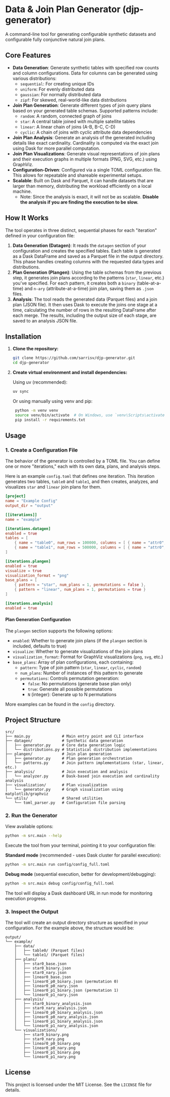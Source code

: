 # Data & Join Plan Generator (djp-generator)

A command-line tool for generating configurable synthetic datasets and configurable fully conjunctive natural join plans.

## Core Features

- **Data Generation**: Generate synthetic tables with specified row counts and column configurations. Data for columns can be generated using various distributions:
  - `sequential`: For creating unique IDs
  - `uniform`: For evenly distributed data
  - `gaussian`: For normally distributed data
  - `zipf`: For skewed, real-world-like data distributions
- **Join Plan Generation**: Generate different types of join query plans based on your generated table schemas. Supported patterns include:
  - `random`: A random, connected graph of joins
  - `star`: A central table joined with multiple satellite tables
  - `linear`: A linear chain of joins (A-B, B-C, C-D)
  - `cyclic`: A chain of joins with cyclic attribute data dependencies
- **Join Plan Analysis**: Generate an analysis of the generated including details like exact cardinality. Cardinality is computed via the exact join using Dask for more parallel computation.
- **Join Plan Visualizations**: Generate visual representations of join plans and their execution graphs in multiple formats (PNG, SVG, etc.) using GraphViz.
- **Configuration-Driven**: Configured via a single TOML configuration file. This allows for repeatable and shareable experimental setups.
- **Scalable**: Built on Dask and Parquet, it can handle datasets that are larger than memory, distributing the workload efficiently on a local machine.
  - Note: Since the analysis is exact, it will not be as scalable. **Disable the analysis if you are finding the execution to be slow.**

## How It Works

The tool operates in three distinct, sequential phases for each "iteration" defined in your configuration file:

1. **Data Generation (Datagen)**: It reads the `datagen` section of your configuration and creates the specified tables. Each table is generated as a Dask DataFrame and saved as a Parquet file in the output directory. This phase handles creating columns with the requested data types and distributions.
2. **Plan Generation (Plangen)**: Using the table schemas from the previous step, it generates join plans according to the patterns (`star`, `linear`, etc.) you've specified. For each pattern, it creates both a `binary` (table-at-a-time) and `n-ary` (attribute-at-a-time) join plan, saving them as `.json` files.
3. **Analysis**: The tool reads the generated data (Parquet files) and a join plan (JSON file). It then uses Dask to execute the joins one stage at a time, calculating the number of rows in the resulting DataFrame after each merge. The results, including the output size of each stage, are saved to an analysis JSON file.

## Installation

1. **Clone the repository:**

   ```bash
   git clone https://github.com/sarrisv/djp-generator.git
   cd djp-generator
   ```

2. **Create virtual environment and install dependencies:**

   Using uv (recommended):

   ```bash
   uv sync
   ```

   Or using manually using venv and pip:

   ```bash
    python -m venv venv
    source venv/bin/activate  # On Windows, use `venv\Scripts\activate`
    pip install -r requirements.txt
   ```

## Usage

### 1. Create a Configuration File

The behavior of the generator is controlled by a TOML file. You can define one or more "iterations," each with its own data, plans, and analysis steps.

Here is an example `config.toml` that defines one iteration. This iteration generates two tables, `table0` and `table1`, and then creates, analyzes, and visualizes `star` and `linear` join plans for them.

```toml
[project]
name = "Example Config"
output_dir = "output"

[[iterations]]
name = "example"

[iterations.datagen]
enabled = true
tables = [
    { name = "table0", num_rows = 100000, columns = [ { name = "attr0", dtype = "int64", distribution = { type = "sequential", start = 1 } }, { name = "attr1", dtype = "int32", distribution = { type = "gaussian", mean = 40, std = 10 } }, { name = "attr2", dtype = "int32", distribution = { type = "zipf", skew = 1.2 }, low = 10000, high = 99999 } ] },
    { name = "table1", num_rows = 500000, columns = [ { name = "attr0", dtype = "int64", distribution = { type = "sequential", start = 1 } }, { name = "attr1", dtype = "int64", distribution = { type = "uniform" }, low = 1, high = 100000 }, { name = "attr2", dtype = "float64", distribution = { type = "uniform" }, low = 5.0, high = 500.0 } ] }
]

[iterations.plangen]
enabled = true
visualize = true
visualization_format = "png"
base_plans = [
    { pattern = "star", num_plans = 1, permutations = false },
    { pattern = "linear", num_plans = 1, permutations = true }
]

[iterations.analysis]
enabled = true
```

#### Plan Generation Configuration

The `plangen` section supports the following options:

- `enabled`: Whether to generate join plans (if the `plangen` section is included, defaults to true)
- `visualize`: Whether to generate visualizations of the join plans
- `visualization_format`: Format for GraphViz visualizations (`png`, `svg`, etc.)
- `base_plans`: Array of plan configurations, each containing:
  - `pattern`: Type of join pattern (`star`, `linear`, `cyclic`, `random`)
  - `num_plans`: Number of instances of this pattern to generate
  - `permutations`: Controls permutation generation:
    - `false`: No permutations (generate base plan only)
    - `true`: Generate all possible permutations
    - `N` (integer): Generate up to N permutations

More examples can be found in the `config` directory.

## Project Structure

```
src/
├── main.py              # Main entry point and CLI interface
├── datagen/             # Synthetic data generation
│   ├── generator.py     # Core data generation logic
│   └── distributions.py # Statistical distribution implementations
├── plangen/             # Join plan generation
│   ├── generator.py     # Plan generation orchestration
│   └── patterns.py      # Join pattern implementations (star, linear, etc.)
├── analysis/            # Join execution and analysis
│   └── analyzer.py      # Dask-based join execution and cardinality analysis
├── visualization/       # Plan visualization
│   └── generator.py     # Graph visualization using matplotlib/graphviz
└── utils/               # Shared utilities
    └── toml_parser.py   # Configuration file parsing
```

### 2. Run the Generator

View available options:

```bash
python -m src.main --help
```

Execute the tool from your terminal, pointing it to your configuration file:

**Standard mode** (recommended - uses Dask cluster for parallel execution):

```bash
python -m src.main run config/config_full.toml
```

**Debug mode** (sequential execution, better for development/debugging):

```bash
python -m src.main debug config/config_full.toml
```

The tool will display a Dask dashboard URL in run mode for monitoring execution progress.

### 3. Inspect the Output

The tool will create an output directory structure as specified in your configuration. For the example above, the structure would be:

```
output/
└── example/
    ├── data/
    │   ├── table0/ (Parquet files)
    │   └── table1/ (Parquet files)
    ├── plans/
    │   ├── star0_base.json
    │   ├── star0_binary.json
    │   ├── star0_nary.json
    │   ├── linear0_base.json
    │   ├── linear0_p0_binary.json (permutation 0)
    │   ├── linear0_p0_nary.json
    │   ├── linear0_p1_binary.json (permutation 1)
    │   └── linear0_p1_nary.json
    ├── analysis/
    │   ├── star0_binary_analysis.json
    │   ├── star0_nary_analysis.json
    │   ├── linear0_p0_binary_analysis.json
    │   ├── linear0_p0_nary_analysis.json
    │   ├── linear0_p1_binary_analysis.json
    │   └── linear0_p1_nary_analysis.json
    └── visualizations/
        ├── star0_binary.png
        ├── star0_nary.png
        ├── linear0_p0_binary.png
        ├── linear0_p0_nary.png
        ├── linear0_p1_binary.png
        └── linear0_p1_nary.png
```

## License

This project is licensed under the MIT License. See the `LICENSE` file for details.
